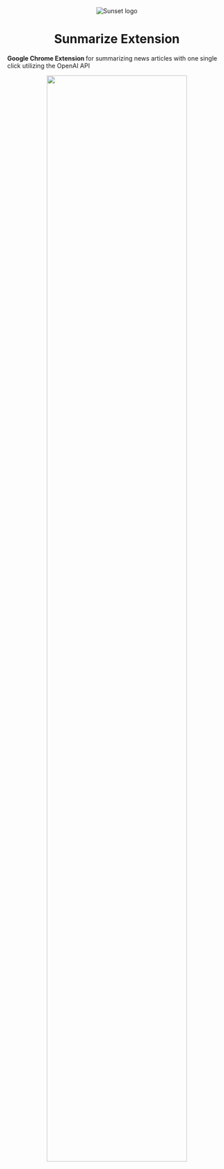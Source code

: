 <div align="center"> 
  <img src="https://github.com/PeterYuLi1204/sunmarize-extension/blob/main/images/icon-128.png?raw=true" alt="Sunset logo">
  <h1> Sunmarize Extension </h1>
</div>

<p> <b> Google Chrome Extension </b> for summarizing news articles with one single click utilizing the OpenAI API </p>

<div align="center">
  <img src="https://github.com/user-attachments/assets/a56a9a4d-2f75-4ace-aea3-8fdcebef786a" width=80%>
</div>
